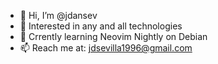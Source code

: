 - 👋 Hi, I’m @jdansev
- 👀 Interested in any and all technologies
- 🌱 Crrently learning Neovim Nightly on Debian
- 📫 Reach me at: jdsevilla1996@gmail.com

<!---
jdansev/jdansev is a ✨ special ✨ repository because its `README.md` (this file) appears on your GitHub profile.
You can click the Preview link to take a look at your changes.
--->
